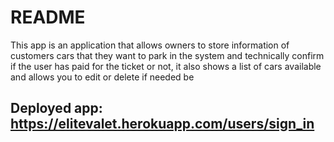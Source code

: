 # README
This app is an application that allows owners to store information of customers cars that they want to park in the system and technically confirm if the user has paid for the ticket or not, it also shows a list of cars available and allows you to edit or delete if needed be

## Deployed app: https://elitevalet.herokuapp.com/users/sign_in

